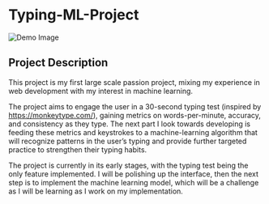 # Typing-ML-Project

![Demo Image](/./././Typing-ML-Project/typing-ml-project/public/README-Demo.png)  

## Project Description

This project is my first large scale passion project, mixing my experience in web development with my interest in machine learning.  

The project aims to engage the user in a 30-second typing test (inspired by https://monkeytype.com/), gaining metrics on words-per-minute, accuracy, and consistency as they type. The next part I look towards developing is feeding these metrics and keystrokes to a machine-learning algorithm that will recognize patterns in the user’s typing and provide further targeted practice to strengthen their typing habits.  

The project is currently in its early stages, with the typing test being the only feature implemented. I will be polishing up the interface, then the next step is to implement the machine learning model, which will be a challenge as I will be learning as I work on my implementation.  
